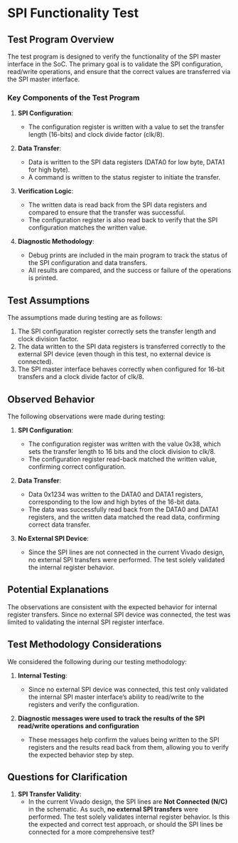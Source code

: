 # SPI Functionality Test

## Test Program Overview

The test program is designed to verify the functionality of the SPI master interface in the SoC. The primary goal is to validate the SPI configuration, read/write operations, and ensure that the correct values are transferred via the SPI master interface.


### Key Components of the Test Program

1. **SPI Configuration**:
   - The configuration register is written with a value to set the transfer length (16-bits) and clock divide factor (clk/8).
   
2. **Data Transfer**:
   - Data is written to the SPI data registers (DATA0 for low byte, DATA1 for high byte).
   - A command is written to the status register to initiate the transfer.
   
3. **Verification Logic**:
   - The written data is read back from the SPI data registers and compared to ensure that the transfer was successful.
   - The configuration register is also read back to verify that the SPI configuration matches the written value.

4. **Diagnostic Methodology**:
   - Debug prints are included in the main program to track the status of the SPI configuration and data transfers.
   - All results are compared, and the success or failure of the operations is printed.

## Test Assumptions

The assumptions made during testing are as follows:

1. The SPI configuration register correctly sets the transfer length and clock division factor.
2. The data written to the SPI data registers is transferred correctly to the external SPI device (even though in this test, no external device is connected).
3. The SPI master interface behaves correctly when configured for 16-bit transfers and a clock divide factor of clk/8.

## Observed Behavior

The following observations were made during testing:

1. **SPI Configuration**:
   - The configuration register was written with the value 0x38, which sets the transfer length to 16 bits and the clock division to clk/8.
   - The configuration register read-back matched the written value, confirming correct configuration.

2. **Data Transfer**:
   - Data 0x1234 was written to the DATA0 and DATA1 registers, corresponding to the low and high bytes of the 16-bit data.
   - The data was successfully read back from the DATA0 and DATA1 registers, and the written data matched the read data, confirming correct data transfer.

3. **No External SPI Device**:
   - Since the SPI lines are not connected in the current Vivado design, no external SPI transfers were performed. The test solely validated the internal register behavior.

## Potential Explanations

The observations are consistent with the expected behavior for internal register transfers. Since no external SPI device was connected, the test was limited to validating the internal SPI register interface.

## Test Methodology Considerations

We considered the following during our testing methodology:

1. **Internal Testing**:
   - Since no external SPI device was connected, this test only validated the internal SPI master interface’s ability to read/write to the registers and verify the configuration.

2. **Diagnostic messages were used to track the results of the SPI read/write operations and configuration**
   - These messages help confirm the values being written to the SPI registers and the results read back from them, allowing you to verify the expected behavior step by step.
    
## Questions for Clarification

1. **SPI Transfer Validity**: 
   - In the current Vivado design, the SPI lines are **Not Connected (N/C)** in the schematic. As such, **no external SPI transfers** were performed. The test solely validates internal register behavior. Is this the expected and correct test approach, or should the SPI lines be connected for a more comprehensive test?
